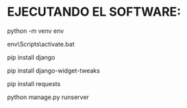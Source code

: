 # EJECUTANDO EL SOFTWARE:

python -m venv env

env\Scripts\activate.bat

pip install django

pip install django-widget-tweaks

pip install requests

python manage.py runserver
